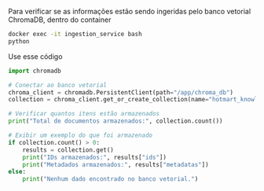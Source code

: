 Para verificar se as informações estão sendo ingeridas pelo banco vetorial ChromaDB, dentro do container
```bash
docker exec -it ingestion_service bash
python
```
Use esse código
```python
import chromadb

# Conectar ao banco vetorial
chroma_client = chromadb.PersistentClient(path="/app/chroma_db")
collection = chroma_client.get_or_create_collection(name="hotmart_knowledge")

# Verificar quantos itens estão armazenados
print("Total de documentos armazenados:", collection.count())

# Exibir um exemplo do que foi armazenado
if collection.count() > 0:
    results = collection.get()
    print("IDs armazenados:", results["ids"])
    print("Metadados armazenados:", results["metadatas"])
else:
    print("Nenhum dado encontrado no banco vetorial.")
```
